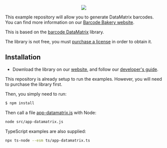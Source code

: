 <p align="center"><a href="https://www.barcodebakery.com" target="_blank">
    <img src="https://www.barcodebakery.com/images/BCG-Logo-SQ-GitHub.svg">
</a></p>

This example repository will allow you to generate DataMatrix barcodes. You can find more information on our [Barcode Bakery website][1].

This is based on the [barcode DataMatrix][2] library.

The library is not free, you must [purchase a license][3] in order to obtain it.

## Installation

- Download the library on our [website][4], and follow our [developer's guide][5].

This repository is already setup to run the examples. However, you will need to purchase the library first.

Then, you simply need to run:

```bash
$ npm install
```

Then call a file [app-datamatrix.js][6] with Node:

```bash
node src/app-datamatrix.js
```

TypeScript examples are also supplied:

```bash
npx ts-node --esm ts/app-datamatrix.ts
```

[1]: https://www.barcodebakery.com
[2]: https://www.barcodebakery.com/en/docs/nodejs/barcode/datamatrix/api
[3]: https://www.barcodebakery.com/en/purchase
[4]: https://www.barcodebakery.com/en/docs/nodejs/barcode/datamatrix/download
[5]: https://www.barcodebakery.com/en/docs/nodejs/guide
[6]: https://github.com/barcode-bakery/example-nodejs-datamatrix/blob/master/src/app-azted.js
